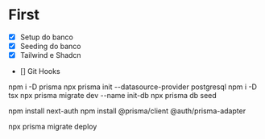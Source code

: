 # First

- [x] Setup do banco
- [x] Seeding do banco
- [x] Tailwind e Shadcn
- [] Git Hooks

npm i -D prisma
npx prisma init --datasource-provider postgresql
npm i -D tsx
npx prisma migrate dev --name init-db
npx prisma db seed

npm install next-auth
npm install @prisma/client @auth/prisma-adapter

npx prisma migrate deploy
